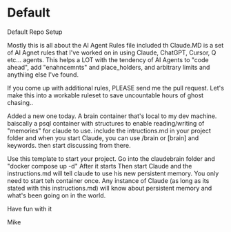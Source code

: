 # Default
Default Repo Setup

Mostly this is all about the AI Agent Rules file included th Claude.MD is a set of AI Agnet rules that I've worked on
in using Claude, ChatGPT, Cursor, Q etc... agents.  This helps a LOT with the tendency of AI Agents to "code ahead", add 
"enahncemnts" and place_holders, and arbitrary limits and anythiing else I've found.  

If you come up with additional rules, PLEASE send me the pull request.  Let's make this into a workable ruleset to save
uncountable hours of ghost chasing..

Added a new one today.  A brain container that's local to my dev machine. baiscally a psql container with structures to
enable reading/writing of "memories" for claude to use. include the intructions.md in your project folder and when you start
Claude, you can use /brain or [brain] and keywords. then start discussing from there.  

Use this template to start your project. Go into the claudebrain folder and "docker compose up -d"   After it starts Then start Claude
and the instructions.md will tell claude to use his new persistent memory.  You only need to start teh container once. Any instance of 
Claude (as long as its stated with this instructions.md) will know about persistent memory and what's been going on in the world. 

Have fun with it

Mike
